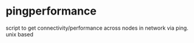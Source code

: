 # pingperformance
script to get connectivity/performance across nodes in network via ping. unix based
